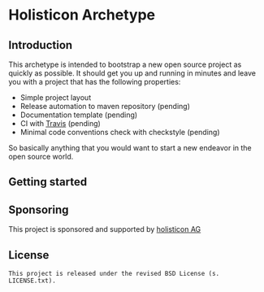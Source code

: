 # Holisticon Archetype

## Introduction
This archetype is intended to bootstrap a new open source project as quickly as possible.
It should get you up and running in minutes and leave you with a project that has the following properties:

*  Simple project layout
*  Release automation to maven repository (pending)
*  Documentation template (pending)
*  CI with [Travis](https://travis-ci.org/) (pending)
*  Minimal code conventions check with checkstyle (pending)

So basically anything that you would want to start a new endeavor in the open source world.

## Getting started



## Sponsoring
This project is sponsored and supported by [holisticon AG](http://holisticon.de/cms/About/Startseite)

## License
    This project is released under the revised BSD License (s. LICENSE.txt).











